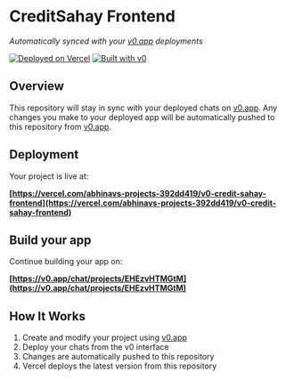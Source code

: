 # CreditSahay Frontend

*Automatically synced with your [v0.app](https://v0.app) deployments*

[![Deployed on Vercel](https://img.shields.io/badge/Deployed%20on-Vercel-black?style=for-the-badge&logo=vercel)](https://vercel.com/abhinavs-projects-392dd419/v0-credit-sahay-frontend)
[![Built with v0](https://img.shields.io/badge/Built%20with-v0.app-black?style=for-the-badge)](https://v0.app/chat/projects/EHEzvHTMGtM)

## Overview

This repository will stay in sync with your deployed chats on [v0.app](https://v0.app).
Any changes you make to your deployed app will be automatically pushed to this repository from [v0.app](https://v0.app).

## Deployment

Your project is live at:

**[https://vercel.com/abhinavs-projects-392dd419/v0-credit-sahay-frontend](https://vercel.com/abhinavs-projects-392dd419/v0-credit-sahay-frontend)**

## Build your app

Continue building your app on:

**[https://v0.app/chat/projects/EHEzvHTMGtM](https://v0.app/chat/projects/EHEzvHTMGtM)**

## How It Works

1. Create and modify your project using [v0.app](https://v0.app)
2. Deploy your chats from the v0 interface
3. Changes are automatically pushed to this repository
4. Vercel deploys the latest version from this repository